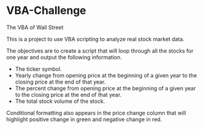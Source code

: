 # VBA-Challenge

The VBA of Wall Street

This is a project to use VBA scripting to analyze real stock market data.  

The objectives are to create a script that will loop through all the stocks for one year and output the following information.

- The ticker symbol.
- Yearly change from opening price at the beginning of a given year to the closing price at the end of that year.
- The percent change from opening price at the beginning of a given year to the closing price at the end of that year.
- The total stock volume of the stock.

Conditional formatting also appears in the price change column that will highlight positive change in green and negative change in red.